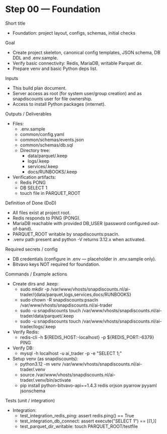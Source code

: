 # Step 00 — Foundation

Short title
- Foundation: project layout, configs, schemas, initial checks

Goal
- Create project skeleton, canonical config templates, JSON schema, DB DDL and .env.sample.
- Verify basic connectivity: Redis, MariaDB, writable Parquet dir.
- Prepare venv and basic Python deps list.

Inputs
- This build plan document.
- Server access as root (for system user/group creation) and as snapdiscounts user for file ownership.
- Access to install Python packages (internet).

Outputs / Deliverables
- Files:
  - .env.sample
  - common/config.yaml
  - common/schemas/events.json
  - common/schemas/db.sql
  - Directory tree:
    - data/parquet/.keep
    - logs/.keep
    - services/.keep
    - docs/RUNBOOKS/.keep
- Verification artifacts:
  - Redis PONG
  - DB SELECT 1
  - touch file in PARQUET_ROOT

Definition of Done (DoD)
- All files exist at project root.
- Redis responds to PING (PONG).
- MariaDB reachable with provided DB_USER (password configured out-of-band).
- PARQUET_ROOT writable by snapdiscounts:psacln.
- .venv path present and python -V returns 3.12.x when activated.

Required secrets / config
- DB credentials (configure in .env — placeholder in .env.sample only).
- Bitvavo keys NOT required for foundation.

Commands / Example actions
- Create dirs and .keep:
  - sudo mkdir -p /var/www/vhosts/snapdiscounts.nl/ai-trader/{data/parquet,logs,services,docs/RUNBOOKS}
  - sudo chown -R snapdiscounts:psacln /var/www/vhosts/snapdiscounts.nl/ai-trader
  - sudo -u snapdiscounts touch /var/www/vhosts/snapdiscounts.nl/ai-trader/data/parquet/.keep
  - sudo -u snapdiscounts touch /var/www/vhosts/snapdiscounts.nl/ai-trader/logs/.keep
- Verify Redis:
  - redis-cli -h ${REDIS_HOST:-localhost} -p ${REDIS_PORT:-6379} PING
- Verify DB:
  - mysql -h localhost -u ai_trader -p -e "SELECT 1;"
- Setup venv (as snapdiscounts):
  - python3.12 -m venv /var/www/vhosts/snapdiscounts.nl/ai-trader/.venv
  - source /var/www/vhosts/snapdiscounts.nl/ai-trader/.venv/bin/activate
  - pip install python-bitvavo-api==1.4.3 redis orjson pyarrow pyyaml jsonschema

Tests (unit / integration)
- Integration:
  - test_integration_redis_ping: assert redis.ping() == True
  - test_integration_db_connect: assert execute("SELECT 1") == [(1,)]
  - test_parquet_dir_writable: touch PARQUET_ROOT/testfile

